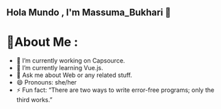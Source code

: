 ## Hola Mundo , I'm Massuma_Bukhari 👋

# 💫About Me :

- 🔭 I’m currently working on Capsource.
- 🌱 I’m currently learning Vue.js.
- 💬 Ask me about Web or any related stuff.
- 😄 Pronouns: she/her
- ⚡ Fun fact: “There are two ways to write error-free programs; only the third works.”

